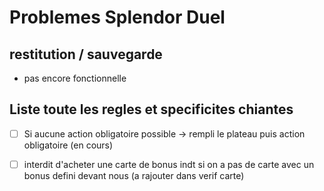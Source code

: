# Problemes Splendor Duel

## restitution / sauvegarde
* pas encore fonctionnelle

## Liste toute les regles et specificites chiantes
- [ ] Si aucune action obligatoire possible -> rempli le plateau puis action obligatoire (en cours)
- [ ] interdit d'acheter une carte de bonus indt si on a pas de carte avec un bonus defini devant nous (a rajouter dans verif carte)

